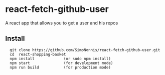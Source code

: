 # react-fetch-github-user
A react app that allows you to get a user and his repos

## Install
```
  git clone https://github.com/SimoNonnis/react-fetch-github-user.git
  cd  react-shopping-basket
  npm install             (or sudo npm install)
  npm start               (for development mode)
  npm run build           (for production mode)
```
